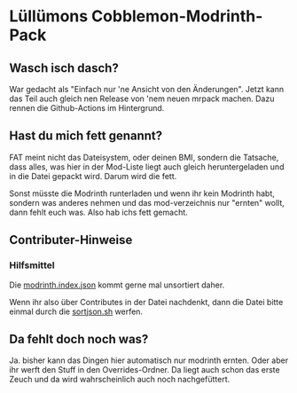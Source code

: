 # Lüllümons Cobblemon-Modrinth-Pack

## Wasch isch dasch?

War gedacht als "Einfach nur 'ne Ansicht von den Änderungen".
Jetzt kann das Teil auch gleich nen Release von 'nem neuen mrpack machen.
Dazu rennen die Github-Actions im Hintergrund.

## Hast du mich fett genannt?

FAT meint nicht das Dateisystem, oder deinen BMI, sondern die Tatsache, dass alles, was hier in der Mod-Liste liegt auch gleich heruntergeladen und in die Datei gepackt wird. Darum wird die fett.

Sonst müsste die Modrinth runterladen und wenn ihr kein Modrinth habt, sondern was anderes nehmen und das mod-verzeichnis nur "ernten" wollt, dann fehlt euch was. Also hab ichs fett gemacht.

## Contributer-Hinweise

### Hilfsmittel

Die [modrinth.index.json](modrinth.index.json) kommt gerne mal unsortiert daher.

Wenn ihr also über Contributes in der Datei nachdenkt, dann die Datei bitte einmal durch die [sortjson.sh](sortjson.sh) werfen.

## Da fehlt doch noch was?

Ja. bisher kann das Dingen hier automatisch nur modrinth ernten. Oder aber ihr werft den Stuff in den Overrides-Ordner.
Da liegt auch schon das erste Zeuch und da wird wahrscheinlich auch noch nachgefüttert.